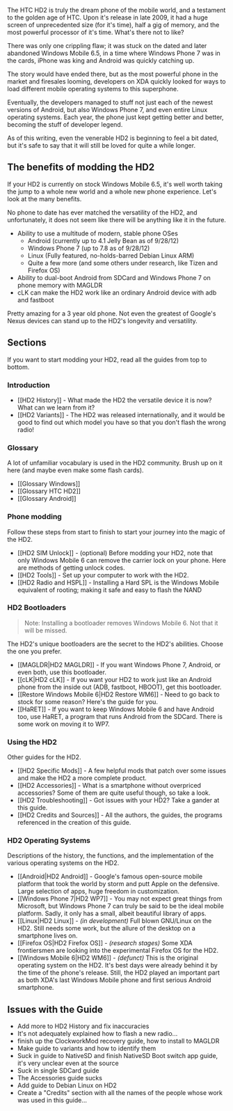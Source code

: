The HTC HD2 is truly the dream phone of the mobile world, and a testament to the golden age of HTC. Upon it's release in late 2009, it had a huge screen of unprecedented size (for it's time), half a gig of memory, and the most powerful processor of it's time. What's there not to like?

There was only one crippling flaw; it was stuck on the dated and later abandoned Windows Mobile 6.5, in a time where Windows Phone 7 was in the cards, iPhone was king and Android was quickly catching up.

The story would have ended there, but as the most powerful phone in the market and firesales looming, developers on XDA quickly looked for ways to load different mobile operating systems to this superphone. 

Eventually, the developers managed to stuff not just each of the newest versions of Android, but also Windows Phone 7, and even entire Linux operating systems. Each year, the phone just kept getting better and better, becoming the stuff of developer legend.

As of this writing, even the venerable HD2 is beginning to feel a bit dated, but it's safe to say that it will still be loved for quite a while longer. 

## The benefits of modding the HD2

If your HD2 is currently on stock Windows Mobile 6.5, it's well worth taking the jump to a whole new world and a whole new phone experience. Let's look at the many benefits. 

No phone to date has ever matched the versatility of the HD2, and unfortunately, it does not seem like there will be anything like it in the future.

* Ability to use a multitude of modern, stable phone OSes
  * Android (currently up to 4.1 Jelly Bean as of 9/28/12)
  * Windows Phone 7 (up to 7.8 as of 9/28/12)
  * Linux (Fully featured, no-holds-barred Debian Linux ARM)
  * Quite a few more (and some others under research, like Tizen and Firefox OS)
* Ability to dual-boot Android from SDCard and Windows Phone 7 on phone memory with MAGLDR
* cLK can make the HD2 work like an ordinary Android device with adb and fastboot

Pretty amazing for a 3 year old phone. Not even the greatest of Google's Nexus devices can stand up to the HD2's longevity and versatility.

## Sections

If you want to start modding your HD2, read all the guides from top to bottom.

### Introduction

* [[HD2 History]] - What made the HD2 the versatile device it is now? What can we learn from it?
* [[HD2 Variants]] - The HD2 was released internationally, and it would be good to find out which model you have so that you don't flash the wrong radio!

### Glossary

A lot of unfamiliar vocabulary is used in the HD2 community. Brush up on it here (and maybe even make some flash cards).

* [[Glossary Windows]]
* [[Glossary HTC HD2]]
* [[Glossary Android]]

### Phone modding

Follow these steps from start to finish to start your journey into the magic of the HD2.

* [[HD2 SIM Unlock]] - (optional) Before modding your HD2, note that only Windows Mobile 6 can remove the carrier lock on your phone. Here are methods of getting unlock codes.
* [[HD2 Tools]] - Set up your computer to work with the HD2.
* [[HD2 Radio and HSPL]] - Installing a Hard SPL is the Windows Mobile equivalent of rooting; making it safe and easy to flash the NAND

### HD2 Bootloaders

> Note: Installing a bootloader removes Windows Mobile 6. Not that it will be missed.

The HD2's unique bootloaders are the secret to the HD2's abilities. Choose the one you prefer.

* [[MAGLDR|HD2 MAGLDR]] - If you want Windows Phone 7, Android, or even both, use this bootloader.
* [[cLK|HD2 cLK]] - If you want your HD2 to work just like an Android phone from the inside out (ADB, fastboot, HBOOT), get this bootloader.
* [[Restore Windows Mobile 6|HD2 Restore WM6]] - Need to go back to stock for some reason? Here's the guide for you.
* [[HaRET]] - If you want to keep Windows Mobile 6 and have Android too, use HaRET, a program that runs Android from the SDCard. There is some work on moving it to WP7.

### Using the HD2

Other guides for the HD2.

* [[HD2 Specific Mods]] - A few helpful mods that patch over some issues and make the HD2 a more complete product.
* [[HD2 Accessories]] - What is a smartphone without overpriced accessories? Some of them are quite useful though, so take a look.
* [[HD2 Troubleshooting]] - Got issues with your HD2? Take a gander at this guide.
* [[HD2 Credits and Sources]] - All the authors, the guides, the programs referenced in the creation of this guide.

### HD2 Operating Systems

Descriptions of the history, the functions, and the implementation of the various operating systems on the HD2.

* [[Android|HD2 Android]] - Google's famous open-source mobile platform that took the world by storm and putt Apple on the defensive. Large selection of apps, huge freedom in customization.
* [[Windows Phone 7|HD2 WP7]] - You may not expect great things from Microsoft, but Windows Phone 7 can truly be said to be the ideal mobile platform. Sadly, it only has a small, albeit beautiful library of apps.
* [[Linux|HD2 Linux]] - *(in development)* Full blown GNU/Linux on the HD2. Still needs some work, but the allure of the desktop on a smartphone lives on.
* [[Firefox OS|HD2 Firefox OS]] - *(research stages)* Some XDA frontiersmen are looking into the experimental Firefox OS for the HD2.
* [[Windows Mobile 6|HD2 WM6]] - *(defunct)* This is the original operating system on the HD2. It's best days were already behind it by the time of the phone's release. Still, the HD2 played an important part as both XDA's last Windows Mobile phone and first serious Android smartphone.

## Issues with the Guide

* Add more to HD2 History and fix inaccuracies
* It's not adequately explained how to flash a new radio...
* finish up the ClockworkMod recovery guide, how to install to MAGLDR
* Make guide to variants and how to identify them
* Suck in guide to NativeSD and finish NativeSD Boot switch app guide, it's very unclear even at the source
* Suck in single SDCard guide
* The Accessories guide sucks
* Add guide to Debian Linux on HD2
* Create a "Credits" section with all the names of the people whose work was used in this guide...
